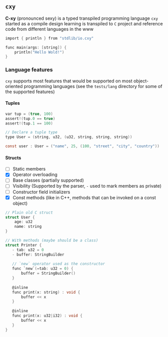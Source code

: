 ## `cxy`

**C-xy** (pronounced sexy) is a typed transpiled programming language
`cxy` started as a compile design learning is transpiled to `C`
project and reference code from different languages in the www

```c
import { println } from "stdlib/io.cxy"

func main(args: [string]) {
    println("Hello Wold!")
}
```

### Language features

`cxy` supports most features that would be supported on most
object-oriented programming languages (see the `tests/lang` directory
for some of the supported features)

#### Tuples

```c
var tup = (true, 100)
assert!(tup.0 == true)
assert!(tup.1 == 100)

// Declare a tuple type
type User = (string, u32, (u32, string, string, string))

const user : User = ("name", 25, (100, "street", "city", "country"))
```

#### Structs

- [ ] Static members
- [x] Operator overloading
- [ ] Base classes (partially supported)
- [ ] Visibility (Supported by the parser, `-` used to mark members as private)
- [ ] Constructor field initializers
- [x] Const methods (like in C++, methods that can be invoked on a const object)

```c
// Plain old C struct
struct User {
    age: u32
    name: string
}

// With methods (maybe should be a class)
struct Printer {
   - tab: u32 = 0
   - buffer: StringBuilder
   
   // `new` operator used as the constructor
   func `new`(=tab: u32 = 0) {
       buffer = StringBuilder()
   }
   
   @inline
   func print(x: string) : void {
       buffer << x
   }
   
   @inline
   func print(x: u32|i32) : void {
       buffer << x
   }
}
```

